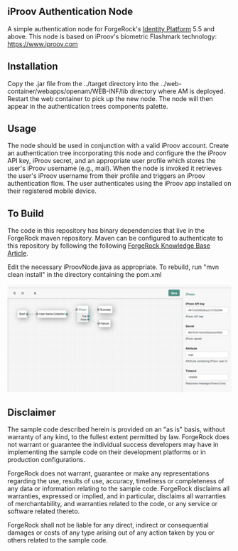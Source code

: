 <!--
 * The contents of this file are subject to the terms of the Common Development and
 * Distribution License (the License). You may not use this file except in compliance with the
 * License.
 *
 * You can obtain a copy of the License at legal/CDDLv1.0.txt. See the License for the
 * specific language governing permission and limitations under the License.
 *
 * When distributing Covered Software, include this CDDL Header Notice in each file and include
 * the License file at legal/CDDLv1.0.txt. If applicable, add the following below the CDDL
 * Header, with the fields enclosed by brackets [] replaced by your own identifying
 * information: "Portions copyright [year] [name of copyright owner]".
 *
 * Copyright 2017 ForgeRock AS.
-->  

## iProov Authentication Node

A simple authentication node for ForgeRock's [Identity Platform][forgerock_platform] 5.5 and above. This node is based on iProov's biometric Flashmark technology: https://www.iproov.com 

## Installation

Copy the .jar file from the ../target directory into the ../web-container/webapps/openam/WEB-INF/lib directory where AM is deployed.  Restart the web container to pick up the new node.  The node will then appear in the authentication trees components palette.

## Usage

The node should be used in conjunction with a valid iProov account. Create an authentication tree incorporating this node and configure the the iProov API key, iProov secret, and an appropriate user profile which stores the user's iProov username (e.g., mail). When the node is invoked it retrieves the user's iProov username from their profile and triggers an iProov authentication flow. The user authenticates using the iProov app installed on their registered mobile device.

## To Build

The code in this repository has binary dependencies that live in the ForgeRock maven repository. Maven can be configured to authenticate to this repository by following the following [ForgeRock Knowledge Base Article](https://backstage.forgerock.com/knowledge/kb/article/a74096897).

Edit the necessary iProovNode.java as appropriate.  To rebuild, run "mvn clean install" in the directory containing the pom.xml  

![ScreenShot](./iproov.png)  

## Disclaimer
The sample code described herein is provided on an "as is" basis, without warranty of any kind, to the fullest extent permitted by law. ForgeRock does not warrant or guarantee the individual success developers may have in implementing the sample code on their development platforms or in production configurations.

ForgeRock does not warrant, guarantee or make any representations regarding the use, results of use, accuracy, timeliness or completeness of any data or information relating to the sample code. ForgeRock disclaims all warranties, expressed or implied, and in particular, disclaims all warranties of merchantability, and warranties related to the code, or any service or software related thereto.

ForgeRock shall not be liable for any direct, indirect or consequential damages or costs of any type arising out of any action taken by you or others related to the sample code.  

[forgerock_platform]: https://www.forgerock.com/platform/


